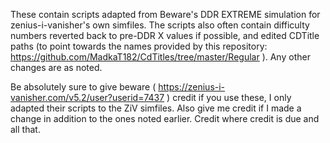 These contain scripts adapted from Beware's DDR EXTREME simulation for zenius-i-vanisher's own simfiles. The scripts also often contain difficulty numbers reverted back to pre-DDR X values if possible, and edited CDTitle paths (to point towards the names provided by this repository: https://github.com/MadkaT182/CdTitles/tree/master/Regular ). Any other changes are as noted.

Be absolutely sure to give beware ( https://zenius-i-vanisher.com/v5.2/user?userid=7437 ) credit if you use these, I only adapted their scripts to the ZiV simfiles. Also give me credit if I made a change in addition to the ones noted earlier. Credit where credit is due and all that. 
